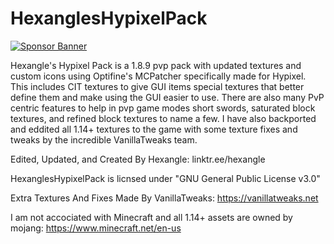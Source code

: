 # HexanglesHypixelPack

[![Sponsor Banner](https://scalacube.com/images/banners/modpack.jpg)](https://scalacube.com/p/_hosting_server_minecraft/2647495)

Hexangle's Hypixel Pack is a 1.8.9 pvp pack with updated textures and custom icons using Optifine's MCPatcher specifically made for Hypixel. This includes CIT textures to give GUI items special textures that better define them and make using the GUI easier to use. There are also many PvP centric features to help in pvp game modes short swords, saturated block textures, and refined block textures to name a few. I have also backported and eddited all 1.14+ textures to the game with some texture fixes and tweaks by the incredible VanillaTweaks team.

Edited, Updated, and Created By Hexangle: linktr.ee/hexangle

HexanglesHypixelPack is licnsed under "GNU General Public License v3.0"

Extra Textures And Fixes Made By VanillaTweaks: https://vanillatweaks.net

I am not accociated with Minecraft and all 1.14+ assets are owned by mojang: https://www.minecraft.net/en-us
